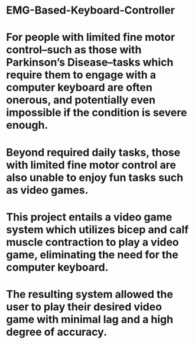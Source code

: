 # EMG-Based-Keyboard-Controller
# For people with limited fine motor control–such as those with Parkinson’s Disease–tasks which require them to engage with a computer keyboard are often onerous, and potentially even impossible if the condition is severe enough. 
# Beyond required daily tasks, those with limited fine motor control are also unable to enjoy fun tasks such as video games. 
# This project entails a video game system which utilizes bicep and calf muscle contraction to play a video game, eliminating the need for the computer keyboard. 
# The resulting system allowed the user to play their desired video game with minimal lag and a high degree of accuracy.
